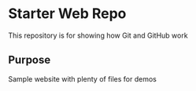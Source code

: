 # Starter Web Repo

This repository is for showing how Git and GitHub work

## Purpose


Sample website with plenty of files for demos